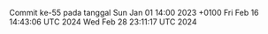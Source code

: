 Commit ke-55 pada tanggal Sun Jan 01 14:00 2023 +0100
Fri Feb 16 14:43:06 UTC 2024
Wed Feb 28 23:11:17 UTC 2024
